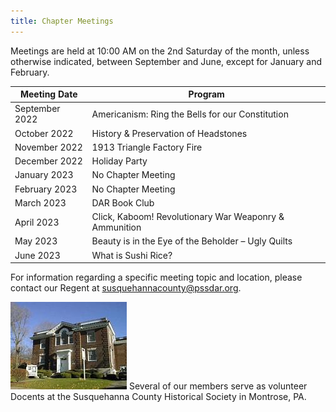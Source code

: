 ```yaml
---
title: Chapter Meetings
---
```


Meetings are held at 10:00 AM on the 2nd Saturday of the month, unless otherwise indicated, between September and June, except for January and February.

| Meeting Date   | Program |
|----------------|---------|
| September 2022 | Americanism: Ring the Bells for our Constitution |
| October 2022   | History & Preservation of Headstones |
| November 2022  | 1913 Triangle Factory Fire |
| December 2022  | Holiday Party |
| January 2023   | No Chapter Meeting |
| February 2023  | No Chapter Meeting |
| March 2023     | DAR Book Club |
| April 2023     | Click, Kaboom! Revolutionary War Weaponry & Ammunition |
| May 2023       | Beauty is in the Eye of the Beholder – Ugly Quilts |
| June 2023      | What is Sushi Rice? |

For information regarding a specific meeting topic and location, please contact our Regent at [susquehannacounty@pssdar.org](mailto:susquehannacounty@pssdar.org).

![Historical Society](/assets/images/historical_society.jpg)
Several of our members serve as volunteer Docents at the Susquehanna County Historical Society in Montrose, PA.
